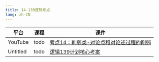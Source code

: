 ```yaml
---
title: 14.139逻辑考点
lang: zh-CN
---
```



| 平台       | 课程                                                                                                                               | 课件                                                                                                                                                                                                                                                                                                         |
|----------|------------------------------------------------------------------------------------------------------------------------------------|--------------------------------------------------------------------------------------------------------------------------------------------------------------------------------------------------------------------------------------------------------------------------------------------------------------|
| YouTube  | todo                                                                                                                               | [考点14：削弱类-对论点和对论述过程的削弱](../../public/logic/139%E5%88%86-%E9%80%BB%E8%BE%91%E8%AF%BE/pdf/%E8%80%83%E7%82%B914%EF%BC%9A%E5%89%8A%E5%BC%B1%E7%B1%BB%E2%80%94%E2%80%94%E5%AF%B9%E8%AE%BA%E7%82%B9%E5%92%8C%E5%AF%B9%E8%AE%BA%E8%BF%B0%E8%BF%87%E7%A8%8B%E7%9A%84%E5%89%8A%E5%BC%B1%20-%20%E5%89%AF%E6%9C%AC.pdf) |
| Untitled | todo  | [逻辑139计划核心考案](../../public/logic/139%E5%88%86-%E9%80%BB%E8%BE%91%E8%AF%BE/pdf/%E3%80%90139%E8%AE%A1%E5%88%92%E6%A0%B8%E5%BF%83%E8%80%83%E6%A1%88%E3%80%91%E7%AE%A1%E7%BB%BC-%E9%80%BB%E8%BE%91.pdf)                                                                                                          |


